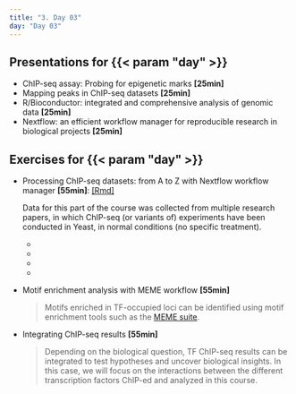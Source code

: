 ```yaml
---
title: "3. Day 03"
day: "Day 03"
---
```


## Presentations for {{< param "day" >}}

- ChIP-seq assay: Probing for epigenetic marks **\[25min\]**
- Mapping peaks in ChIP-seq datasets **\[25min\]**
- R/Bioconductor: integrated and comprehensive analysis of genomic data **\[25min\]**
- Nextflow: an efficient workflow manager for reproducible research in biological projects **\[25min\]**

## Exercises for {{< param "day" >}}

- Processing ChIP-seq datasets: from A to Z with Nextflow workflow manager **\[55min\]**: [[Rmd]](/{{<myPackageUrl>}}Exercices/day03/processing_ChIPseq.html)

    Data for this part of the course was collected from multiple research papers, in which ChIP-seq (or variants of) 
    experiments have been conducted in Yeast, in normal conditions (no specific treatment).  

    * 
    * 
    * 
    * 

- Motif enrichment analysis with MEME workflow **\[55min\]**

    > Motifs enriched in TF-occupied loci can be identified using motif enrichment tools such as the [MEME suite](http://meme-suite.org/).

- Integrating ChIP-seq results **\[55min\]**

    > Depending on the biological question, TF ChIP-seq results can be integrated to test hypotheses and uncover biological insights. In this case, we will focus on the interactions between the different transcription factors ChIP-ed and analyzed in this course. 